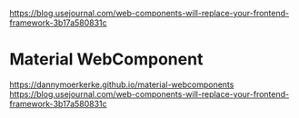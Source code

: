 https://blog.usejournal.com/web-components-will-replace-your-frontend-framework-3b17a580831c

# Material WebComponent
https://dannymoerkerke.github.io/material-webcomponents
https://blog.usejournal.com/web-components-will-replace-your-frontend-framework-3b17a580831c
